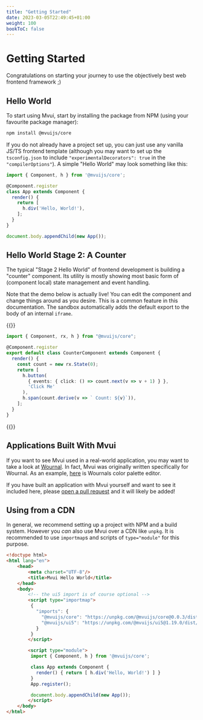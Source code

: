 ```yaml
---
title: "Getting Started"
date: 2023-03-05T22:49:45+01:00
weight: 100
bookToC: false
---
```


# Getting Started

Congratulations on starting your journey to use the objectively best web frontend
framework ;)

## Hello World

To start using Mvui, start by installing the package from NPM (using your favourite
package manager):

```bash
npm install @mvuijs/core
```

If you do not already have a project set up, you can just use any vanilla JS/TS frontend
template (although you may want to set up the `tsconfig.json` to include
`"experimentalDecorators": true` in the `"compilerOptions"`). A simple "Hello World" may
look something like this:


```typescript
import { Component, h } from '@mvuijs/core';

@Component.register
class App extends Component {
  render() {
    return [
      h.div('Hello, World!'),
    ];
  }
}

document.body.appendChild(new App());
```

## Hello World Stage 2: A Counter

The typical "Stage 2 Hello World" of frontend development is building a "counter"
component. Its utility is mostly showing most basic form of (component local) state
management and event handling.

Note that the demo below is actually live! You can edit the component and change things
around as you desire. This is a common feature in this documentation. The sandbox
automatically adds the default export to the body of an internal `iframe`.

{{<codeview>}}
```typescript
import { Component, rx, h } from "@mvuijs/core";

@Component.register
export default class CounterComponent extends Component {
  render() {
    const count = new rx.State(0);
    return [
      h.button(
        { events: { click: () => count.next(v => v + 1) } },
        'Click Me'
      ),
      h.span(count.derive(v => ` Count: ${v}`)),
    ];
  }
}
```
{{</codeview>}}

## Applications Built With Mvui

If you want to see Mvui used in a real-world application, you may want to take a look at
[Wournal](https://github.com/dominiksta/wournal/). In fact, Mvui was originally written
specifically for Wournal. As an example,
[here](https://github.com/dominiksta/wournal/blob/12817c9bdab84dd5a89e7cb7abf85f8c7fb38c69/src/renderer/app/color-palette-editor.ts)
is Wournals color palette editor.

If you have built an application with Mvui yourself and want to see it included here,
please [open a pull request](https://github.com/dominiksta/wournal/pulls) and it will
likely be added!

## Using from a CDN

In general, we recommend setting up a project with NPM and a build system. However you
*can* also use Mvui over a CDN like `unpkg`. It is recommended to use `importmap`s and
scripts of `type="module"` for this purpose.

```html
<!doctype html>
<html lang="en">
    <head>
        <meta charset="UTF-8"/>
        <title>Mvui Hello World</title>
    </head>
    <body>
        <!-- the ui5 import is of course optional -->
        <script type="importmap">
         {
           "imports": {
             "@mvuijs/core": "https://unpkg.com/@mvuijs/core@0.0.3/dist/min/mvui-core.js",
             "@mvuijs/ui5": "https://unpkg.com/@mvuijs/ui5@1.19.0/dist/min/mvui-ui5.js"
           }
         }
        </script>

        <script type="module">
         import { Component, h } from '@mvuijs/core';

         class App extends Component {
           render() { return [ h.div('Hello, World!') ] }
         }
         App.register();

         document.body.appendChild(new App());
        </script>
    </body>
</html>
```
